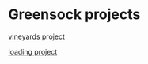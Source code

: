 # Greensock projects

[vineyards project](https://irrbis38.github.io/GS-projects/vineyards/)

[loading project](https://irrbis38.github.io/GS-projects/loading/)
